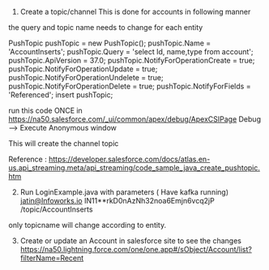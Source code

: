 1. Create a topic/channel
  This is done for accounts in following manner

the query and topic name needs to change for each entity

PushTopic pushTopic = new PushTopic();
pushTopic.Name = 'AccountInserts';
pushTopic.Query = 'select Id, name,type from account';   
pushTopic.ApiVersion = 37.0;
pushTopic.NotifyForOperationCreate = true;
pushTopic.NotifyForOperationUpdate = true;
pushTopic.NotifyForOperationUndelete = true;
pushTopic.NotifyForOperationDelete = true;
pushTopic.NotifyForFields = 'Referenced';
insert pushTopic;

run this code ONCE in 
https://na50.salesforce.com/_ui/common/apex/debug/ApexCSIPage
Debug --> Execute Anonymous window

This will create the channel topic 

Reference : https://developer.salesforce.com/docs/atlas.en-us.api_streaming.meta/api_streaming/code_sample_java_create_pushtopic.htm

2. Run LoginExample.java with parameters ( Have kafka running)
jatin@Infoworks.io IN11**rkD0nAzNh32noa6Emjn6vcq2jP /topic/AccountInserts

only topicname will change according to entity.


3. Create or update an Account in salesforce site to see the changes
https://na50.lightning.force.com/one/one.app#/sObject/Account/list?filterName=Recent
